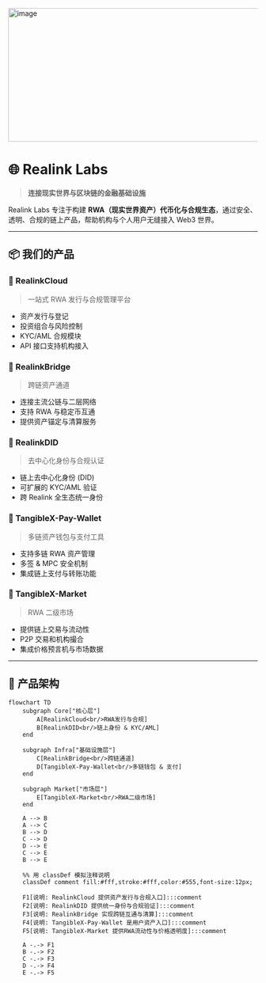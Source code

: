 
<img width="847" height="270" alt="image" src="https://github.com/user-attachments/assets/7a3e17a4-f1e4-47bb-9df5-6275ba7d168f" />



# 🌐 Realink Labs

> **连接现实世界与区块链的金融基础设施**

Realink Labs 专注于构建 **RWA（现实世界资产）代币化与合规生态**，通过安全、透明、合规的链上产品，帮助机构与个人用户无缝接入 Web3 世界。

---

## 📦 我们的产品

### 🔹 RealinkCloud
> 一站式 RWA 发行与合规管理平台  
- 资产发行与登记  
- 投资组合与风险控制  
- KYC/AML 合规模块  
- API 接口支持机构接入  

### 🔹 RealinkBridge
> 跨链资产通道  
- 连接主流公链与二层网络  
- 支持 RWA 与稳定币互通  
- 提供资产锚定与清算服务  

### 🔹 RealinkDID
> 去中心化身份与合规认证  
- 链上去中心化身份 (DID)  
- 可扩展的 KYC/AML 验证  
- 跨 Realink 全生态统一身份  

### 🔹 TangibleX-Pay-Wallet
> 多链资产钱包与支付工具  
- 支持多链 RWA 资产管理  
- 多签 & MPC 安全机制  
- 集成链上支付与转账功能  

### 🔹 TangibleX-Market
> RWA 二级市场  
- 提供链上交易与流动性  
- P2P 交易和机构撮合  
- 集成价格预言机与市场数据  

---

## 🔗 产品架构

```mermaid
flowchart TD
    subgraph Core["核心层"]
        A[RealinkCloud<br/>RWA发行与合规]
        B[RealinkDID<br/>链上身份 & KYC/AML]
    end

    subgraph Infra["基础设施层"]
        C[RealinkBridge<br/>跨链通道]
        D[TangibleX-Pay-Wallet<br/>多链钱包 & 支付]
    end

    subgraph Market["市场层"]
        E[TangibleX-Market<br/>RWA二级市场]
    end

    A --> B
    A --> C
    B --> D
    C --> D
    D --> E
    C --> E
    B --> E

    %% 用 classDef 模拟注释说明
    classDef comment fill:#fff,stroke:#fff,color:#555,font-size:12px;

    F1[说明: RealinkCloud 提供资产发行与合规入口]:::comment
    F2[说明: RealinkDID 提供统一身份与合规验证]:::comment
    F3[说明: RealinkBridge 实现跨链互通与清算]:::comment
    F4[说明: TangibleX-Pay-Wallet 是用户资产入口]:::comment
    F5[说明: TangibleX-Market 提供RWA流动性与价格透明度]:::comment

    A -.-> F1
    B -.-> F2
    C -.-> F3
    D -.-> F4
    E -.-> F5

